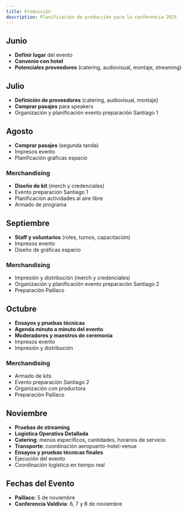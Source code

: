 ```yaml
---
title: Producción
description: Planificación de producción para la conferencia 2025
---
```



## Junio
- **Definir lugar** del evento
- **Convenio con hotel**
- **Potenciales proveedores** (catering, audiovisual, montaje, streaming)

## Julio
- **Definición de proveedores** (catering, audiovisual, montaje)
- **Comprar pasajes** para speakers
- Organización y planificación evento preparación Santiago 1

## Agosto
- **Comprar pasajes** (segunda tanda)
- Impresos evento
- Planificación gráficas espacio

### Merchandising
- **Diseño de kit** (merch y credenciales)
- Evento preparación Santiago 1
- Planificación actividades al aire libre
- Armado de programa

## Septiembre
- **Staff y voluntarios** (roles, turnos, capacitación)
- Impresos evento
- Diseño de gráficas espacio

### Merchandising
- Impresión y distribución (merch y credenciales)
- Organización y planificación evento preparación Santiago 2
- Preparación Paillaco

## Octubre
- **Ensayos y pruebas técnicas**
- **Agenda minuto a minuto del evento**
- **Moderadores y maestros de ceremonia**
- Impresos evento
- Impresión y distribución

### Merchandising
- Armado de kits
- Evento preparación Santiago 2
- Organización con productora
- Preparación Paillaco

## Noviembre
- **Pruebas de streaming**
- **Logística Operativa Detallada**
- **Catering**: menús específicos, cantidades, horarios de servicio
- **Transporte**: coordinación aeropuerto-hotel-venue
- **Ensayos y pruebas técnicas finales**
- Ejecución del evento
- Coordinación logística en tiempo real

## Fechas del Evento
- **Paillaco**: 5 de noviembre
- **Conferencia Valdivia**: 6, 7 y 8 de noviembre